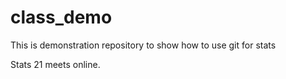 # class_demo
This is demonstration repository to show how to use git for stats

Stats 21 meets online.
